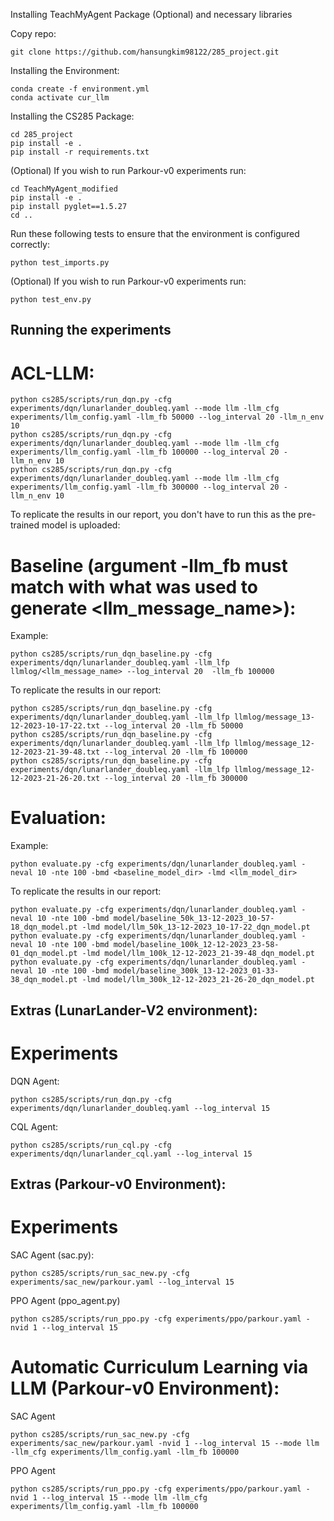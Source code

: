 Installing TeachMyAgent Package (Optional) and necessary libraries

Copy repo:
```
git clone https://github.com/hansungkim98122/285_project.git
```

Installing the Environment:
```
conda create -f environment.yml
conda activate cur_llm
```
Installing the CS285 Package:
```
cd 285_project
pip install -e .
pip install -r requirements.txt
```
(Optional) If you wish to run Parkour-v0 experiments run:
```
cd TeachMyAgent_modified
pip install -e .
pip install pyglet==1.5.27
cd ..
```

Run these following tests to ensure that the environment is configured correctly:

```
python test_imports.py
```
(Optional) If you wish to run Parkour-v0 experiments run:
```
python test_env.py
```

## Running the experiments

# ACL-LLM:
```
python cs285/scripts/run_dqn.py -cfg experiments/dqn/lunarlander_doubleq.yaml --mode llm -llm_cfg experiments/llm_config.yaml -llm_fb 50000 --log_interval 20 -llm_n_env 10
python cs285/scripts/run_dqn.py -cfg experiments/dqn/lunarlander_doubleq.yaml --mode llm -llm_cfg experiments/llm_config.yaml -llm_fb 100000 --log_interval 20 -llm_n_env 10
python cs285/scripts/run_dqn.py -cfg experiments/dqn/lunarlander_doubleq.yaml --mode llm -llm_cfg experiments/llm_config.yaml -llm_fb 300000 --log_interval 20 -llm_n_env 10
```
To replicate the results in our report, you don't have to run this as the pre-trained model is uploaded:


# Baseline (argument -llm_fb must match with what was used to generate <llm_message_name>):
Example:
```
python cs285/scripts/run_dqn_baseline.py -cfg experiments/dqn/lunarlander_doubleq.yaml -llm_lfp llmlog/<llm_message_name> --log_interval 20  -llm_fb 100000
```
To replicate the results in our report:
```
python cs285/scripts/run_dqn_baseline.py -cfg experiments/dqn/lunarlander_doubleq.yaml -llm_lfp llmlog/message_13-12-2023-10-17-22.txt --log_interval 20 -llm_fb 50000
python cs285/scripts/run_dqn_baseline.py -cfg experiments/dqn/lunarlander_doubleq.yaml -llm_lfp llmlog/message_12-12-2023-21-39-48.txt --log_interval 20 -llm_fb 100000
python cs285/scripts/run_dqn_baseline.py -cfg experiments/dqn/lunarlander_doubleq.yaml -llm_lfp llmlog/message_12-12-2023-21-26-20.txt --log_interval 20 -llm_fb 300000
```

# Evaluation:
Example:
```
python evaluate.py -cfg experiments/dqn/lunarlander_doubleq.yaml -neval 10 -nte 100 -bmd <baseline_model_dir> -lmd <llm_model_dir>
```
To replicate the results in our report:
```
python evaluate.py -cfg experiments/dqn/lunarlander_doubleq.yaml -neval 10 -nte 100 -bmd model/baseline_50k_13-12-2023_10-57-18_dqn_model.pt -lmd model/llm_50k_13-12-2023_10-17-22_dqn_model.pt
python evaluate.py -cfg experiments/dqn/lunarlander_doubleq.yaml -neval 10 -nte 100 -bmd model/baseline_100k_12-12-2023_23-58-01_dqn_model.pt -lmd model/llm_100k_12-12-2023_21-39-48_dqn_model.pt
python evaluate.py -cfg experiments/dqn/lunarlander_doubleq.yaml -neval 10 -nte 100 -bmd model/baseline_300k_13-12-2023_01-33-38_dqn_model.pt -lmd model/llm_300k_12-12-2023_21-26-20_dqn_model.pt
```

## Extras (LunarLander-V2 environment):
# Experiments 
DQN Agent:
```
python cs285/scripts/run_dqn.py -cfg experiments/dqn/lunarlander_doubleq.yaml --log_interval 15
```
CQL Agent:
```
python cs285/scripts/run_cql.py -cfg experiments/dqn/lunarlander_cql.yaml --log_interval 15
```

## Extras (Parkour-v0 Environment):
# Experiments 

SAC Agent (sac.py):

```
python cs285/scripts/run_sac_new.py -cfg experiments/sac_new/parkour.yaml --log_interval 15
```

PPO Agent (ppo_agent.py)
```
python cs285/scripts/run_ppo.py -cfg experiments/ppo/parkour.yaml -nvid 1 --log_interval 15
```

# Automatic Curriculum Learning via LLM (Parkour-v0 Environment):

SAC Agent
```
python cs285/scripts/run_sac_new.py -cfg experiments/sac_new/parkour.yaml -nvid 1 --log_interval 15 --mode llm -llm_cfg experiments/llm_config.yaml -llm_fb 100000
```

PPO Agent
```
python cs285/scripts/run_ppo.py -cfg experiments/ppo/parkour.yaml -nvid 1 --log_interval 15 --mode llm -llm_cfg experiments/llm_config.yaml -llm_fb 100000
```
